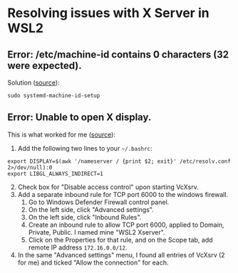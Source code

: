 # Resolving issues with X Server in WSL2

## Error: /etc/machine-id contains 0 characters (32 were expected).

Solution ([source](https://askubuntu.com/a/1149989)):
```
sudo systemd-machine-id-setup
```
 
## Error: Unable to open X display.
This is what worked for me ([source](https://stackoverflow.com/questions/61110603/how-to-set-up-working-x11-forwarding-on-wsl2)):
1. Add the following two lines to your `~/.bashrc`:
```
export DISPLAY=$(awk '/nameserver / {print $2; exit}' /etc/resolv.conf 2>/dev/null):0
export LIBGL_ALWAYS_INDIRECT=1
```
2. Check box for "Disable access control" upon starting VcXsrv.
3. Add a separate inbound rule for TCP port 6000 to the windows firewall.
    1. Go to Windows Defender Firewall control panel.
    2. On the left side, click "Advanced settings".
    3. On the left side, click "Inbound Rules".
    4. Create an inbound rule to allow TCP port 6000, applied to Domain, Private, Public. I named mine "WSL2 Xserver".
    5. Click on the Properties for that rule, and on the Scope tab, add remote IP address `172.16.0.0/12`.
4. In the same "Advanced settings" menu, I found all entries of VcXsrv (2 for me) and ticked "Allow the connection" for each.
